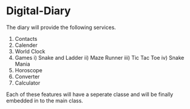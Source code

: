 # Digital-Diary

The diary will provide the following services.

1) Contacts
2) Calender
3) World Clock
4) Games
i) Snake and Ladder
ii) Maze Runner
iii) Tic Tac Toe
iv) Snake Mania
5) Horoscope
6) Converter
7) Calculator

Each of these features will have a seperate classe and will be finally embedded in to the main class.
